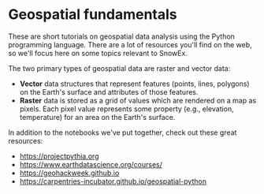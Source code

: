 # Geospatial fundamentals

These are short tutorials on geospatial data analysis using the Python programming language. There are a lot of resources you'll find on the web, so we'll focus here on some topics relevant to SnowEx. 

The two primary types of geospatial data are raster and vector data:

* **Vector** data structures that represent features (points, lines, polygons) on the Earth's surface and attributes of those features.
* **Raster** data is stored as a grid of values which are rendered on a map as pixels. Each pixel value represents some property (e.g., elevation, temperature) for an area on the Earth's surface.

In addition to the notebooks we've put together, check out these great resources:

* https://projectpythia.org 
* https://www.earthdatascience.org/courses/ 
* https://geohackweek.github.io 
* https://carpentries-incubator.github.io/geospatial-python



